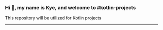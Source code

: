 ### Hi 👋, my name is Kye, and welcome to #kotlin-projects

This repository will be utilized for Kotlin projects

****
